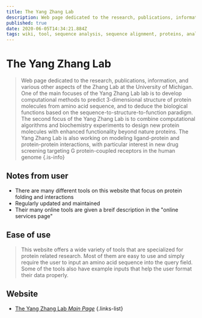 ```yaml
---
title: The Yang Zhang Lab
description: Web page dedicated to the research, publications, information, and various other aspects of the Zhang Lab at the University of Michigan.
published: true
date: 2020-06-05T14:34:21.884Z
tags: wiki, tool, sequence analysis, sequence alignment, proteins, analysis tools, structural alignment, structural analysis, toolbox
---
```


# The Yang Zhang Lab

> Web page dedicated to the research, publications, information, and various other aspects of the Zhang Lab at the University of Michigan. One of the main focuses of the Yang Zhang Lab lab is to develop computational methods to predict 3-dimensional structure of protein molecules from amino acid sequence, and to deduce the biological functions based on the sequence-to-structure-to-function paradigm. The second focus of the Yang Zhang Lab is to combine computational algorithms and biochemistry experiments to design new protein molecules with enhanced functionality beyond nature proteins. The Yang Zhang Lab is also working on modeling ligand-protein and protein-protein interactions, with particular interest in new drug screening targeting G protein-coupled receptors in the human genome
{.is-info}


## Notes from user
- There are many different tools on this website that focus on protein folding and interactions
- Regularly updated and maintained
- Their many online tools are given a breif description in the "online services page"

## Ease of use
> This website offers a wide variety of tools that are specialized for protein related research. Most of them are easy to use and simply require the user to input an amino acid sequence into the query field. Some of the tools also have example inputs that help the user format their data properly.


## Website

- [The Yang Zhang Lab *Main Page*](https://zhanglab.ccmb.med.umich.edu/)
{.links-list}

